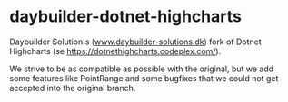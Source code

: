daybuilder-dotnet-highcharts
============================

Daybuilder Solution's (www.daybuilder-solutions.dk) fork of Dotnet Highcharts (se https://dotnethighcharts.codeplex.com/). 

We strive to be as compatible as possible with the original, but we add some features like PointRange and some bugfixes that
we could not get accepted into the original branch. 

